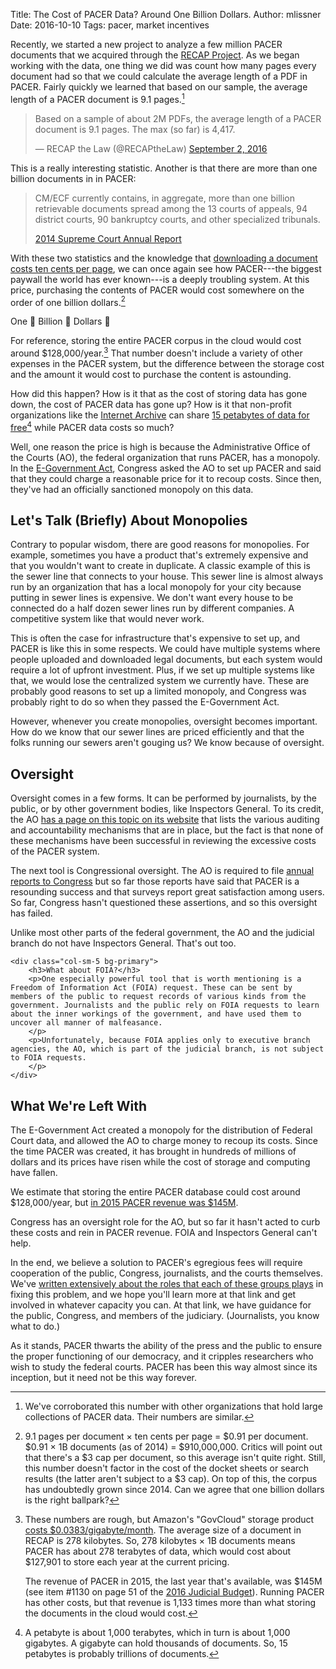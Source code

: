 Title: The Cost of PACER Data? Around One Billion Dollars.
Author: mlissner
Date: 2016-10-10
Tags: pacer, market incentives


Recently, we started a new project to analyze a few million PACER documents that we acquired through the [RECAP Project][recap]. As we began working with the data, one thing we did was count how many pages every document had so that we could calculate the average length of a PDF in PACER. Fairly quickly we learned that based on our sample, the average length of a PACER document is 9.1 pages.[^1]

<blockquote class="twitter-tweet" data-lang="en"><p lang="en" dir="ltr">Based on a sample of about 2M PDFs, the average length of a PACER document is 9.1 pages. The max (so far) is 4,417.</p>&mdash; RECAP the Law (@RECAPtheLaw) <a href="https://twitter.com/RECAPtheLaw/status/771585725875691520">September 2, 2016</a></blockquote>
<script async src="//platform.twitter.com/widgets.js" charset="utf-8"></script>

This is a really interesting statistic. Another is that there are more than one billion documents in in PACER:

<blockquote>
    <p>CM/ECF currently contains, in aggregate, more than one billion retrievable documents spread among the 13 courts of appeals, 94 district courts, 90 bankruptcy courts, and other specialized tribunals.
    </p>
    <footer><a href="https://www.supremecourt.gov/publicinfo/year-end/2014year-endreport.pdf">2014 Supreme Court Annual Report</a></footer>
</blockquote>

With these two statistics and the knowledge that [downloading a document costs ten cents per page][cost], we can once again see how PACER---the biggest paywall the world has ever known---is a deeply troubling system. At this price, purchasing the contents of PACER would cost somewhere on the order of one billion dollars.[^2]
 
One 👏 Billion 👏 Dollars 👏

For reference, storing the entire PACER corpus in the cloud would cost around $128,000/year.[^3] That number doesn't include a variety of other expenses in the PACER system, but the difference between the storage cost and the amount it would cost to purchase the content is astounding.

How did this happen? How is it that as the cost of storing data has gone down, the cost of PACER data has gone up? How is it that non-profit organizations like the [Internet Archive][ia] can share [15 petabytes of data for free][ia-wiki][^4] while PACER data costs so much? 

Well, one reason the price is high is because the Administrative Office of the Courts (AO), the federal organization that runs PACER, has a monopoly. In the [E-Government Act][egov], Congress asked the AO to set up PACER and said that they could charge a reasonable price for it to recoup costs. Since then, they've had an officially sanctioned monopoly on this data.

 
## Let's Talk (Briefly) About Monopolies
 
Contrary to popular wisdom, there are good reasons for monopolies. For example, sometimes you have a product that's extremely expensive and that you wouldn't want to create in duplicate. A classic example of this is the sewer line that connects to your house. This sewer line is almost always run by an organization that has a local monopoly for your city because putting in sewer lines is expensive. We don't want every house to be connected do a half dozen sewer lines run by different companies. A competitive system like that would never work.

This is often the case for infrastructure that's expensive to set up, and PACER is like this in some respects. We could have multiple systems where people uploaded and downloaded legal documents, but each system would require a lot of upfront investment. Plus, if we set up multiple systems like that, we would lose the centralized system we currently have. These are probably good reasons to set up a limited monopoly, and Congress was probably right to do so when they passed the E-Government Act.

However, whenever you create monopolies, oversight becomes important. How do we know that our sewer lines are priced efficiently and that the folks running our sewers aren't gouging us? We know because of oversight.
 

## Oversight

<div class="row">
    <div class="col-sm-7">
        <p>Oversight comes in a few forms. It can be performed by journalists, by the public, or by other government bodies, like Inspectors General. To its credit, the AO <a href="http://www.uscourts.gov/about-federal-courts/judicial-administration/administrative-oversight-and-accountability">has a page on this topic on its website</a> that lists the various auditing and accountability mechanisms that are in place, but the fact is that none of these mechanisms have been successful in reviewing the excessive costs of the PACER system.
        </p>
        <p>The next tool is Congressional oversight. The AO is required to file <a href="http://www.uscourts.gov/statistics-reports/analysis-reports/directors-annual-report">annual reports to Congress</a> but so far those reports have said that PACER is a resounding success and that surveys report great satisfaction among users. So far, Congress hasn't questioned these assertions, and so this oversight has failed.
        </p>
        <p>Unlike most other parts of the federal government, the AO and the judicial branch do not have Inspectors General. That's out too.
        </p>
    </div>
    
    <div class="col-sm-5 bg-primary">
        <h3>What about FOIA?</h3>
        <p>One especially powerful tool that is worth mentioning is a Freedom of Information Act (FOIA) request. These can be sent by members of the public to request records of various kinds from the government. Journalists and the public rely on FOIA requests to learn about the inner workings of the government, and have used them to uncover all manner of malfeasance.
        </p>
        <p>Unfortunately, because FOIA applies only to executive branch agencies, the AO, which is part of the judicial branch, is not subject to FOIA requests.
        </p>
    </div>
</div>

## What We're Left With

The E-Government Act created a monopoly for the distribution of Federal Court data, and allowed the AO to charge money to recoup its costs. Since the time PACER was created, it has brought in hundreds of millions of dollars and its prices have risen while the cost of storage and computing have fallen. 
  
We estimate that storing the entire PACER database could cost around $128,000/year, but [in 2015 PACER revenue was $145M][budget]. 
 
Congress has an oversight role for the AO, but so far it hasn't acted to curb these costs and rein in PACER revenue. FOIA and Inspectors General can't help. 

In the end, we believe a solution to PACER's egregious fees will require cooperation of the public, Congress, journalists, and the courts themselves. We've [written extensively about the roles that each of these groups plays][todo] in fixing this problem, and we hope you'll learn more at that link and get involved in whatever capacity you can. At that link, we have guidance for the public, Congress, and members of the judiciary. (Journalists, you know what to do.) 

As it stands, PACER thwarts the ability of the press and the public to ensure the proper functioning of our democracy, and it cripples researchers who wish to study the federal courts. PACER has been this way almost since its inception, but it need not be this way forever.  


[^1]: We've corroborated this number with other organizations that hold large collections of PACER data. Their numbers are similar.

[^2]: 9.1 pages per document &times; ten cents per page = $0.91 per document. $0.91 &times; 1B documents (as of 2014) = $910,000,000. Critics will point out that there's a $3 cap per document, so this average isn't quite right. Still, this number doesn't factor in the cost of the docket sheets or search results (the latter aren't subject to a $3 cap). On top of this, the corpus has undoubtedly grown since 2014. Can we agree that one billion dollars is the right ballpark?

[^3]: These numbers are rough, but Amazon's "GovCloud" storage product [costs $0.0383/gigabyte/month][s3]. The average size of a document in RECAP is 278 kilobytes. So, 278 kilobytes &times; 1B documents means PACER has about 278 terabytes of data, which would cost about $127,901 to store each year at the current pricing. 

    The revenue of PACER in 2015, the last year that's available, was $145M (see item #1130 on page 51 of the [2016 Judicial Budget][budget]). Running PACER has other costs, but that revenue is 1,133 times more than what storing the documents in the cloud would cost.

<!--
  Backup data:
  
  # Number of bytes of PDF data
  ↪ find . -name "*.pdf" -ls | awk '{total += $7} END {print total}'
  1010353255231
  
  # Number of PDFs
  ↪ find . -name "*.pdf" -ls | wc
  3630604 39936644 381368741
  
  # Average size of an item
  (1010353255231 bytes / 3630604 items) = 278287 bytes/item
  
  # Total size:
  278287 X 1,000,000,000 = 278287925400000 bytes
  # ...in TB and GB...
  Google: 278287925400000 bytes in terabytes = 278 TB, 278000GB
  
  # Cost per month, year
  278287GB X $0.0383 / GB / Month = $10658/month
  $10658/month * 12 months/year = $127,901/year
    
  # Multiplier
  PACER revenue of $145,000,000 / $127,901/year = 1133.6
-->

[^4]: A petabyte is about 1,000 terabytes, which in turn is about 1,000 gigabytes. A gigabyte can hold thousands of documents. So, 15 petabytes is probably trillions of documents.

[cost]: https://www.pacer.gov/psc/faq.html
[recap]: {filename}/pages/recap.md
[ia-wiki]: https://en.wikipedia.org/wiki/Internet_Archive
[ia]: https://archive.org
[suit]: http://arstechnica.com/tech-policy/2016/04/lawsuit-accuses-pacer-of-milking-the-public-for-cash-in-exchange-for-access/
[budget]: https://www.gpo.gov/fdsys/pkg/BUDGET-2017-APP/pdf/BUDGET-2017-APP-1-4.pdf
[s3]: https://aws.amazon.com/govcloud-us/pricing/s3/
[egov]: https://www.congress.gov/bill/107th-congress/house-bill/02458
[todo]: {filename}/what-should-be-done-about-the-pacer-problem.md
